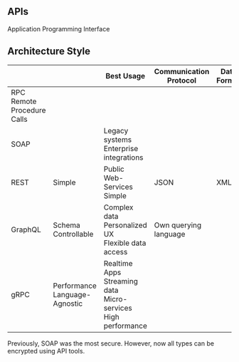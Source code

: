 ## APIs

Application Programming Interface

## Architecture Style

|                                 |                                    | Best Usage                                                   | Communication Protocol | Data Format | Analogy                 | Security |
| ------------------------------- | ---------------------------------- | ------------------------------------------------------------ | ---------------------- | ----------- | ----------------------- | -------- |
| RPC<br />Remote Procedure Calls |                                    |                                                              |                        |             |                         |          |
| SOAP                            |                                    | Legacy systems<br />Enterprise integrations                  |                        |             | Letter<br />Send, stamp | High     |
| REST                            | Simple                             | Public<br />Web-Services<br />Simple                         | JSON                   | XML         | Postcard                | Low      |
| GraphQL                         | Schema Controllable                | Complex data<br />Personalized UX<br />Flexible data access  | Own querying language  |             |                         |          |
| gRPC                            | Performance<br />Language-Agnostic | Realtime<br />Apps<br />Streaming data<br />Micro-services<br />High performance |                        |             |                         |          |

Previously, SOAP was the most secure. However, now all types can be encrypted using API tools.